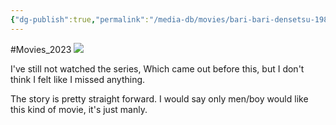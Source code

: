 ```yaml
---
{"dg-publish":true,"permalink":"/media-db/movies/bari-bari-densetsu-1987-1987/","title":"Bari Bari Densetsu (1987)","tags":["mediaDB/tv/movie"],"noteIcon":"1"}
---
```


#Movies_2023 
<img src="https://cdn.myanimelist.net/images/anime/4/35769.jpg">

I've still not watched the series, Which came out before this, but I don't think I felt like I missed anything.

The story is pretty straight forward. I would say only men/boy would like this kind of movie, it's just manly.